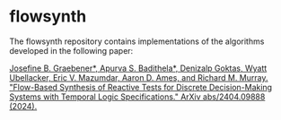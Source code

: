 # flowsynth

The flowsynth repository contains implementations of the algorithms developed in the following paper:

[Josefine B. Graebener*, Apurva S. Badithela*, Denizalp Goktas, Wyatt Ubellacker, Eric V. Mazumdar, Aaron D. Ames, and Richard M. Murray. "Flow-Based Synthesis of Reactive Tests for Discrete Decision-Making Systems with Temporal Logic Specifications." ArXiv abs/2404.09888 (2024).](https://arxiv.org/abs/2404.09888)